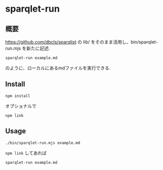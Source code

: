 # sparqlet-run
## 概要
https://github.com/dbcls/sparqlist の lib/ をそのまま活用し、bin/sparqlet-run.mjs を新たに記述.
```
sparqlet-run example.md
```
のように、ローカルにあるmdファイルを実行できる.


## Install
```
npm install
```
オプショナルで
```
npm link
```

## Usage
```
./bin/sparqlet-run.mjs example.md
```
`npm link` してあれば
```
sparqlet-run example.md
```
